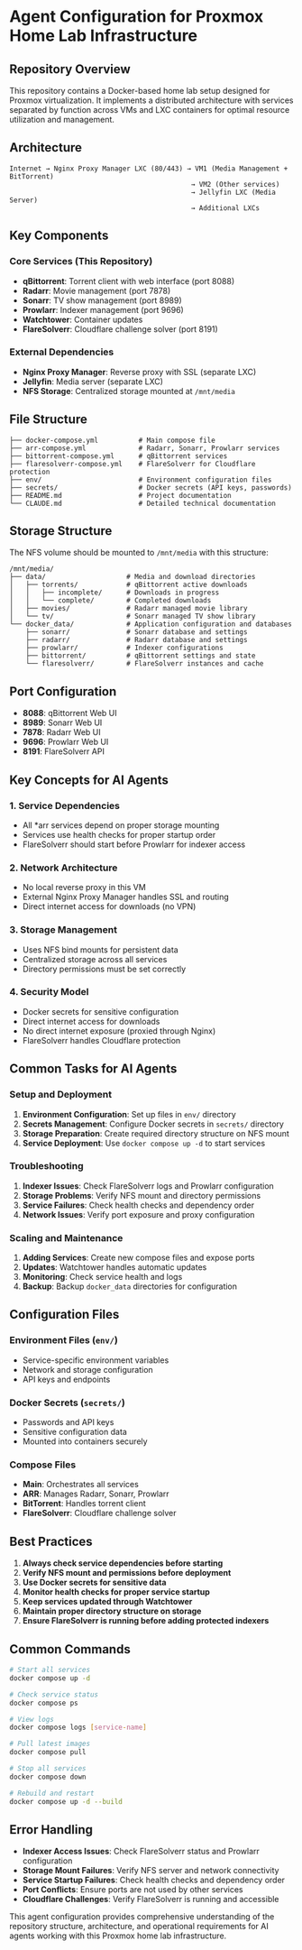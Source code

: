 # Agent Configuration for Proxmox Home Lab Infrastructure

## Repository Overview

This repository contains a Docker-based home lab setup designed for Proxmox virtualization. It implements a distributed architecture with services separated by function across VMs and LXC containers for optimal resource utilization and management.

## Architecture

```
Internet → Nginx Proxy Manager LXC (80/443) → VM1 (Media Management + BitTorrent)
                                             → VM2 (Other services)
                                             → Jellyfin LXC (Media Server)
                                             → Additional LXCs
```

## Key Components

### Core Services (This Repository)
- **qBittorrent**: Torrent client with web interface (port 8088)
- **Radarr**: Movie management (port 7878)
- **Sonarr**: TV show management (port 8989)
- **Prowlarr**: Indexer management (port 9696)
- **Watchtower**: Container updates
- **FlareSolverr**: Cloudflare challenge solver (port 8191)

### External Dependencies
- **Nginx Proxy Manager**: Reverse proxy with SSL (separate LXC)
- **Jellyfin**: Media server (separate LXC)
- **NFS Storage**: Centralized storage mounted at `/mnt/media`

## File Structure

```
├── docker-compose.yml          # Main compose file
├── arr-compose.yml             # Radarr, Sonarr, Prowlarr services
├── bittorrent-compose.yml      # qBittorrent services
├── flaresolverr-compose.yml    # FlareSolverr for Cloudflare protection
├── env/                        # Environment configuration files
├── secrets/                    # Docker secrets (API keys, passwords)
├── README.md                   # Project documentation
└── CLAUDE.md                   # Detailed technical documentation
```

## Storage Structure

The NFS volume should be mounted to `/mnt/media` with this structure:

```
/mnt/media/
├── data/                    # Media and download directories
│   ├── torrents/            # qBittorrent active downloads
│   │   ├── incomplete/      # Downloads in progress
│   │   └── complete/        # Completed downloads
│   ├── movies/              # Radarr managed movie library
│   └── tv/                  # Sonarr managed TV show library
└── docker_data/             # Application configuration and databases
    ├── sonarr/              # Sonarr database and settings
    ├── radarr/              # Radarr database and settings
    ├── prowlarr/            # Indexer configurations
    ├── bittorrent/          # qBittorrent settings and state
    └── flaresolverr/        # FlareSolverr instances and cache
```

## Port Configuration

- **8088**: qBittorrent Web UI
- **8989**: Sonarr Web UI  
- **7878**: Radarr Web UI
- **9696**: Prowlarr Web UI
- **8191**: FlareSolverr API

## Key Concepts for AI Agents

### 1. Service Dependencies
- All *arr services depend on proper storage mounting
- Services use health checks for proper startup order
- FlareSolverr should start before Prowlarr for indexer access

### 2. Network Architecture
- No local reverse proxy in this VM
- External Nginx Proxy Manager handles SSL and routing
- Direct internet access for downloads (no VPN)

### 3. Storage Management
- Uses NFS bind mounts for persistent data
- Centralized storage across all services
- Directory permissions must be set correctly

### 4. Security Model
- Docker secrets for sensitive configuration
- Direct internet access for downloads
- No direct internet exposure (proxied through Nginx)
- FlareSolverr handles Cloudflare protection

## Common Tasks for AI Agents

### Setup and Deployment
1. **Environment Configuration**: Set up files in `env/` directory
2. **Secrets Management**: Configure Docker secrets in `secrets/` directory
3. **Storage Preparation**: Create required directory structure on NFS mount
4. **Service Deployment**: Use `docker compose up -d` to start services

### Troubleshooting
1. **Indexer Issues**: Check FlareSolverr logs and Prowlarr configuration
2. **Storage Problems**: Verify NFS mount and directory permissions
3. **Service Failures**: Check health checks and dependency order
4. **Network Issues**: Verify port exposure and proxy configuration

### Scaling and Maintenance
1. **Adding Services**: Create new compose files and expose ports
2. **Updates**: Watchtower handles automatic updates
3. **Monitoring**: Check service health and logs
4. **Backup**: Backup `docker_data` directories for configuration

## Configuration Files

### Environment Files (`env/`)
- Service-specific environment variables
- Network and storage configuration
- API keys and endpoints

### Docker Secrets (`secrets/`)
- Passwords and API keys
- Sensitive configuration data
- Mounted into containers securely

### Compose Files
- **Main**: Orchestrates all services
- **ARR**: Manages Radarr, Sonarr, Prowlarr
- **BitTorrent**: Handles torrent client
- **FlareSolverr**: Cloudflare challenge solver

## Best Practices

1. **Always check service dependencies before starting**
2. **Verify NFS mount and permissions before deployment**
3. **Use Docker secrets for sensitive data**
4. **Monitor health checks for proper service startup**
5. **Keep services updated through Watchtower**
6. **Maintain proper directory structure on storage**
7. **Ensure FlareSolverr is running before adding protected indexers**

## Common Commands

```bash
# Start all services
docker compose up -d

# Check service status
docker compose ps

# View logs
docker compose logs [service-name]

# Pull latest images
docker compose pull

# Stop all services
docker compose down

# Rebuild and restart
docker compose up -d --build
```

## Error Handling

- **Indexer Access Issues**: Check FlareSolverr status and Prowlarr configuration
- **Storage Mount Failures**: Verify NFS server and network connectivity
- **Service Startup Failures**: Check health checks and dependency order
- **Port Conflicts**: Ensure ports are not used by other services
- **Cloudflare Challenges**: Verify FlareSolverr is running and accessible

This agent configuration provides comprehensive understanding of the repository structure, architecture, and operational requirements for AI agents working with this Proxmox home lab infrastructure.

